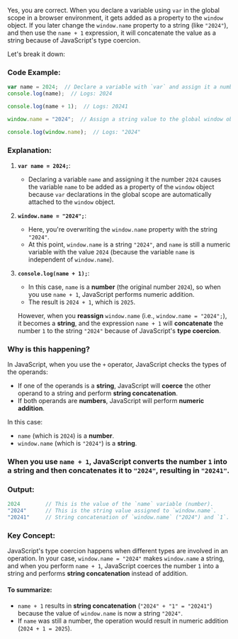 Yes, you are correct. When you declare a variable using `var` in the global scope in a browser environment, it gets added as a property to the `window` object. If you later change the `window.name` property to a string (like `"2024"`), and then use the `name + 1` expression, it will concatenate the value as a string because of JavaScript's type coercion.

Let's break it down:

### Code Example:
```javascript
var name = 2024;  // Declare a variable with `var` and assign it a number.
console.log(name);  // Logs: 2024

console.log(name + 1);  // Logs: 20241 

window.name = "2024";  // Assign a string value to the global window object property `name`.

console.log(window.name);  // Logs: "2024"


```

### Explanation:

1. **`var name = 2024;`**:
   - Declaring a variable `name` and assigning it the number `2024` causes the variable `name` to be added as a property of the `window` object because `var` declarations in the global scope are automatically attached to the `window` object.
   
2. **`window.name = "2024";`**:
   - Here, you're overwriting the `window.name` property with the string `"2024"`. 
   - At this point, `window.name` is a string `"2024"`, and `name` is still a numeric variable with the value `2024` (because the variable `name` is independent of `window.name`).
   
3. **`console.log(name + 1);`**:
   - In this case, `name` is a **number** (the original number `2024`), so when you use `name + 1`, JavaScript performs numeric addition.
   - The result is `2024 + 1`, which is `2025`.

   However, when you **reassign** `window.name` (i.e., `window.name = "2024";`), it becomes a **string**, and the expression `name + 1` will **concatenate** the number `1` to the string `"2024"` because of JavaScript's **type coercion**.

### Why is this happening?

In JavaScript, when you use the `+` operator, JavaScript checks the types of the operands:

- If one of the operands is a **string**, JavaScript will **coerce** the other operand to a string and perform **string concatenation**.
- If both operands are **numbers**, JavaScript will perform **numeric addition**.

In this case:
- `name` (which is `2024`) is a **number**.
- `window.name` (which is `"2024"`) is a **string**.

### When you use `name + 1`, JavaScript converts the number `1` into a **string** and then concatenates it to `"2024"`, resulting in `"20241"`.

### Output:
```javascript
2024        // This is the value of the `name` variable (number).
"2024"      // This is the string value assigned to `window.name`.
"20241"     // String concatenation of `window.name` ("2024") and `1`.
```

### Key Concept:
JavaScript's type coercion happens when different types are involved in an operation. In your case, `window.name = "2024"` makes `window.name` a string, and when you perform `name + 1`, JavaScript coerces the number `1` into a string and performs **string concatenation** instead of addition.

#### To summarize:
- `name + 1` results in **string concatenation** (`"2024" + "1" = "20241"`) because the value of `window.name` is now a string `"2024"`.
- If `name` was still a number, the operation would result in numeric addition (`2024 + 1 = 2025`).